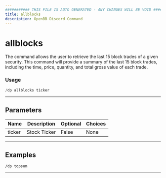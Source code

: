 ```yaml
---
########### THIS FILE IS AUTO GENERATED - ANY CHANGES WILL BE VOID ###########
title: allblocks
description: OpenBB Discord Command
---
```


# allblocks

The command allows the user to retrieve the last 15 block trades of a given security. This command will provide a summary of the last 15 block trades, including the time, price, quantity, and total gross value of each trade.

### Usage

```python wordwrap
/dp allblocks ticker
```

---

## Parameters

| Name | Description | Optional | Choices |
| ---- | ----------- | -------- | ------- |
| ticker | Stock Ticker | False | None |


---

## Examples

```
/dp topsum
```

---
